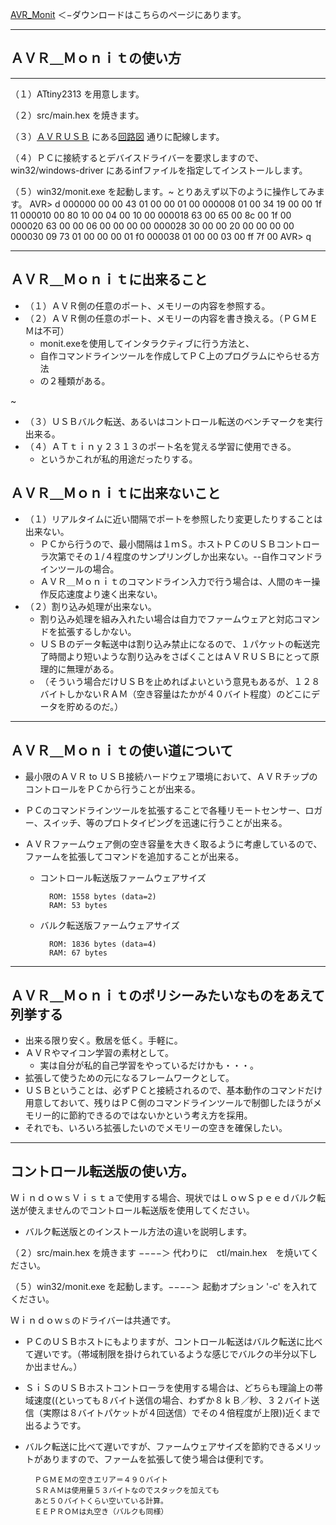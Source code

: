 ﻿[AVR_Monit](AVR_Monit.md)  ＜−ダウンロードはこちらのページにあります。



- - - -
## ＡＶＲ＿Ｍｏｎｉｔの使い方
- - - -

（１）ATtiny2313 を用意します。

（２）src/main.hex を焼きます。

（３）[ＡＶＲＵＳＢ](http://www.obdev.at/products/avrusb/index.html) 
にある[回路図](http://www.obdev.at/Images/avrusb/circuit.gif) 
通りに配線します。

（４）ＰＣに接続するとデバイスドライバーを要求しますので、
win32/windows-driver  にあるinfファイルを指定してインストールします。

（５）win32/monit.exe を起動します。~
とりあえず以下のように操作してみます。
	AVR> d
	000000 00 00 43 01 00 00 01 00
	000008 01 00 34 19 00 00 1f 11
	000010 00 80 10 00 04 00 10 00
	000018 63 00 65 00 8c 00 1f 00
	000020 63 00 00 06 00 00 00 00
	000028 30 00 00 20 00 00 00 00
	000030 09 73 01 00 00 00 01 f0
	000038 01 00 00 03 00 ff 7f 00
	AVR> q

- - - -
## ＡＶＲ＿Ｍｏｎｉｔに出来ること
- （１）ＡＶＲ側の任意のポート、メモリーの内容を参照する。
- （２）ＡＶＲ側の任意のポート、メモリーの内容を書き換える。（ＰＧＭＥＭは不可）
    - monit.exeを使用してインタラクティブに行う方法と、
    - 自作コマンドラインツールを作成してＰＣ上のプログラムにやらせる方法
    - の２種類がある。

<!-- dummy comment line for breaking list -->
~
- （３）ＵＳＢバルク転送、あるいはコントロール転送のベンチマークを実行出来る。
- （４）ＡＴｔｉｎｙ２３１３のポート名を覚える学習に使用できる。
    - というかこれが私的用途だったりする。

<!-- dummy comment line for breaking list -->

## ＡＶＲ＿Ｍｏｎｉｔに出来ないこと
- （１）リアルタイムに近い間隔でポートを参照したり変更したりすることは出来ない。
    - ＰＣから行うので、最小間隔は１ｍＳ。ホストＰＣのＵＳＢコントローラ次第でその１/４程度のサンプリングしか出来ない。--自作コマンドラインツールの場合。
    - ＡＶＲ＿Ｍｏｎｉｔのコマンドライン入力で行う場合は、人間のキー操作反応速度より速く出来ない。
- （２）割り込み処理が出来ない。
    - 割り込み処理を組み入れたい場合は自力でファームウェアと対応コマンドを拡張するしかない。
    - ＵＳＢのデータ転送中は割り込み禁止になるので、１パケットの転送完了時間より短いような割り込みをさばくことはＡＶＲＵＳＢにとって原理的に無理がある。
    - （そういう場合だけＵＳＢを止めればよいという意見もあるが、１２８バイトしかないＲＡＭ（空き容量はたかが４０バイト程度）のどこにデータを貯めるのだ。）

<!-- dummy comment line for breaking list -->



- - - -
## ＡＶＲ＿Ｍｏｎｉｔの使い道について

- 最小限のＡＶＲ to ＵＳＢ接続ハードウェア環境において、ＡＶＲチップのコントロールをＰＣから行うことが出来る。

<!-- dummy comment line for breaking list -->

- ＰＣのコマンドラインツールを拡張することで各種リモートセンサー、ロガー、スイッチ、等のプロトタイピングを迅速に行うことが出来る。

<!-- dummy comment line for breaking list -->

- ＡＶＲファームウェア側の空き容量を大きく取るように考慮しているので、ファームを拡張してコマンドを追加することが出来る。
    - コントロール転送版ファームウェアサイズ
    
    		ROM: 1558 bytes (data=2)
    		RAM: 53 bytes
    - バルク転送版ファームウェアサイズ
    
    		ROM: 1836 bytes (data=4)
    		RAM: 67 bytes

<!-- dummy comment line for breaking list -->
- - - -
## ＡＶＲ＿Ｍｏｎｉｔのポリシーみたいなものをあえて列挙する
- 出来る限り安く。敷居を低く。手軽に。
- ＡＶＲやマイコン学習の素材として。
    - 実は自分が私的自己学習をやっているだけかも・・・。
- 拡張して使うための元になるフレームワークとして。
- ＵＳＢということは、必ずＰＣと接続されるので、基本動作のコマンドだけ用意しておいて、残りはＰＣ側のコマンドラインツールで制御したほうがメモリー的に節約できるのではないかという考え方を採用。
- それでも、いろいろ拡張したいのでメモリーの空きを確保したい。

<!-- dummy comment line for breaking list -->

- - - -
## コントロール転送版の使い方。
ＷｉｎｄｏｗｓＶｉｓｔａで使用する場合、現状ではＬｏｗＳｐｅｅｄバルク転送が使えませんのでコントロール転送版を使用してください。
- バルク転送版とのインストール方法の違いを説明します。

<!-- dummy comment line for breaking list -->

（２）src/main.hex を焼きます −−−−＞ 代わりに　ctl/main.hex　を焼いてください。

（５）win32/monit.exe を起動します。−−−−＞ 起動オプション '-c' を入れてください。

Ｗｉｎｄｏｗｓのドライバーは共通です。
- ＰＣのＵＳＢホストにもよりますが、コントロール転送はバルク転送に比べて遅いです。（帯域制限を掛けられているような感じでバルクの半分以下しか出ません。）
- ＳｉＳのＵＳＢホストコントローラを使用する場合は、どちらも理論上の帯域速度((といっても８バイト送信の場合、わずか８ｋＢ／秒、３２バイト送信（実際は８バイトパケットが４回送信）でその４倍程度が上限))近くまで出るようです。
- バルク転送に比べて遅いですが、ファームウェアサイズを節約できるメリットがありますので、ファームを拡張して使う場合は便利です。

		ＰＧＭＥＭの空きエリア＝４９０バイト
		ＳＲＡＭは使用量５３バイトなのでスタックを加えても
		あと５０バイトくらい空いている計算。
		ＥＥＰＲＯＭは丸空き（バルクも同様）

